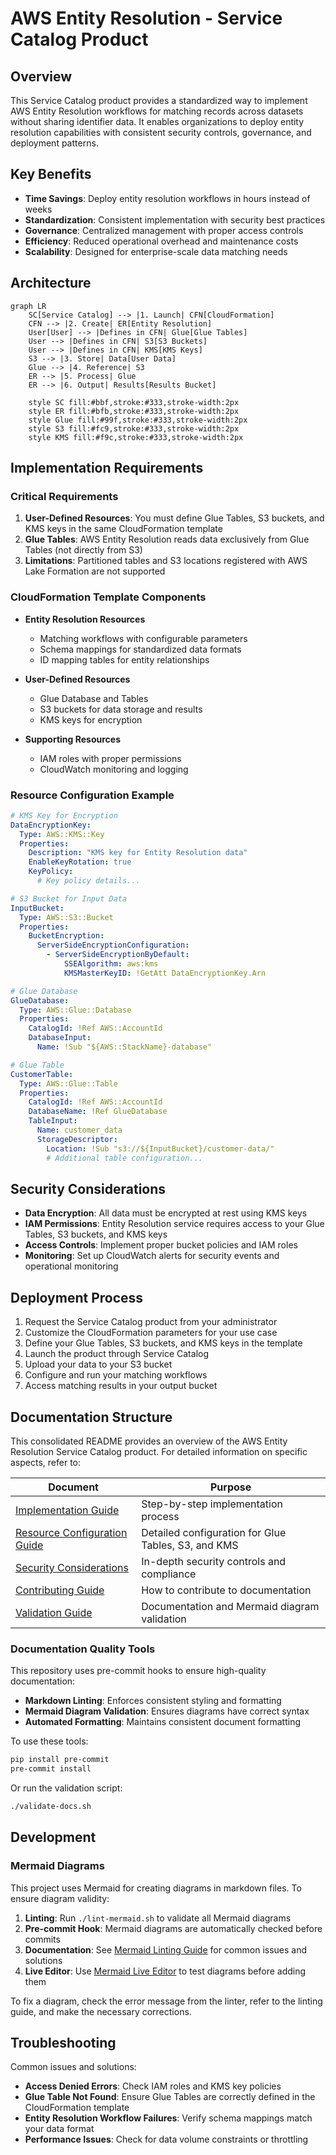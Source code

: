 # AWS Entity Resolution - Service Catalog Product

## Overview

This Service Catalog product provides a standardized way to implement AWS Entity Resolution workflows for matching records across datasets without sharing identifier data. It enables organizations to deploy entity resolution capabilities with consistent security controls, governance, and deployment patterns.

## Key Benefits

- **Time Savings**: Deploy entity resolution workflows in hours instead of weeks
- **Standardization**: Consistent implementation with security best practices
- **Governance**: Centralized management with proper access controls
- **Efficiency**: Reduced operational overhead and maintenance costs
- **Scalability**: Designed for enterprise-scale data matching needs

## Architecture

```mermaid
graph LR
    SC[Service Catalog] --> |1. Launch| CFN[CloudFormation]
    CFN --> |2. Create| ER[Entity Resolution]
    User[User] --> |Defines in CFN| Glue[Glue Tables]
    User --> |Defines in CFN| S3[S3 Buckets]
    User --> |Defines in CFN| KMS[KMS Keys]
    S3 --> |3. Store| Data[User Data]
    Glue --> |4. Reference| S3
    ER --> |5. Process| Glue
    ER --> |6. Output| Results[Results Bucket]
    
    style SC fill:#bbf,stroke:#333,stroke-width:2px
    style ER fill:#bfb,stroke:#333,stroke-width:2px
    style Glue fill:#99f,stroke:#333,stroke-width:2px
    style S3 fill:#fc9,stroke:#333,stroke-width:2px
    style KMS fill:#f9c,stroke:#333,stroke-width:2px
```

## Implementation Requirements

### Critical Requirements

1. **User-Defined Resources**: You must define Glue Tables, S3 buckets, and KMS keys in the same CloudFormation template
2. **Glue Tables**: AWS Entity Resolution reads data exclusively from Glue Tables (not directly from S3)
3. **Limitations**: Partitioned tables and S3 locations registered with AWS Lake Formation are not supported

### CloudFormation Template Components

* **Entity Resolution Resources**
  * Matching workflows with configurable parameters
  * Schema mappings for standardized data formats
  * ID mapping tables for entity relationships

* **User-Defined Resources**
  * Glue Database and Tables
  * S3 buckets for data storage and results
  * KMS keys for encryption

* **Supporting Resources**
  * IAM roles with proper permissions
  * CloudWatch monitoring and logging

### Resource Configuration Example

```yaml
# KMS Key for Encryption
DataEncryptionKey:
  Type: AWS::KMS::Key
  Properties:
    Description: "KMS key for Entity Resolution data"
    EnableKeyRotation: true
    KeyPolicy:
      # Key policy details...

# S3 Bucket for Input Data
InputBucket:
  Type: AWS::S3::Bucket
  Properties:
    BucketEncryption:
      ServerSideEncryptionConfiguration:
        - ServerSideEncryptionByDefault:
            SSEAlgorithm: aws:kms
            KMSMasterKeyID: !GetAtt DataEncryptionKey.Arn

# Glue Database
GlueDatabase:
  Type: AWS::Glue::Database
  Properties:
    CatalogId: !Ref AWS::AccountId
    DatabaseInput:
      Name: !Sub "${AWS::StackName}-database"

# Glue Table
CustomerTable:
  Type: AWS::Glue::Table
  Properties:
    CatalogId: !Ref AWS::AccountId
    DatabaseName: !Ref GlueDatabase
    TableInput:
      Name: customer_data
      StorageDescriptor:
        Location: !Sub "s3://${InputBucket}/customer-data/"
        # Additional table configuration...
```

## Security Considerations

* **Data Encryption**: All data must be encrypted at rest using KMS keys
* **IAM Permissions**: Entity Resolution service requires access to your Glue Tables, S3 buckets, and KMS keys
* **Access Controls**: Implement proper bucket policies and IAM roles
* **Monitoring**: Set up CloudWatch alerts for security events and operational monitoring

## Deployment Process

1. Request the Service Catalog product from your administrator
2. Customize the CloudFormation parameters for your use case
3. Define your Glue Tables, S3 buckets, and KMS keys in the template
4. Launch the product through Service Catalog
5. Upload your data to your S3 bucket
6. Configure and run your matching workflows
7. Access matching results in your output bucket

## Documentation Structure

This consolidated README provides an overview of the AWS Entity Resolution Service Catalog product. For detailed information on specific aspects, refer to:

| Document | Purpose |
|----------|---------|
| [Implementation Guide](implementation-plan.md) | Step-by-step implementation process |
| [Resource Configuration Guide](resource-configuration-guide.md) | Detailed configuration for Glue Tables, S3, and KMS |
| [Security Considerations](security-considerations.md) | In-depth security controls and compliance |
| [Contributing Guide](docs/CONTRIBUTING.md) | How to contribute to documentation |
| [Validation Guide](docs/VALIDATION.md) | Documentation and Mermaid diagram validation |

### Documentation Quality Tools

This repository uses pre-commit hooks to ensure high-quality documentation:

- **Markdown Linting**: Enforces consistent styling and formatting
- **Mermaid Diagram Validation**: Ensures diagrams have correct syntax
- **Automated Formatting**: Maintains consistent document formatting

To use these tools:
```bash
pip install pre-commit
pre-commit install
```

Or run the validation script:
```bash
./validate-docs.sh
```

## Development

### Mermaid Diagrams

This project uses Mermaid for creating diagrams in markdown files. To ensure diagram validity:

1. **Linting**: Run `./lint-mermaid.sh` to validate all Mermaid diagrams
2. **Pre-commit Hook**: Mermaid diagrams are automatically checked before commits
3. **Documentation**: See [Mermaid Linting Guide](docs/MERMAID-LINTING.md) for common issues and solutions
4. **Live Editor**: Use [Mermaid Live Editor](https://mermaid.live/) to test diagrams before adding them

To fix a diagram, check the error message from the linter, refer to the linting guide, and make the necessary corrections.

## Troubleshooting

Common issues and solutions:

* **Access Denied Errors**: Check IAM roles and KMS key policies
* **Glue Table Not Found**: Ensure Glue Tables are correctly defined in the CloudFormation template
* **Entity Resolution Workflow Failures**: Verify schema mappings match your data format
* **Performance Issues**: Check for data volume constraints or throttling 